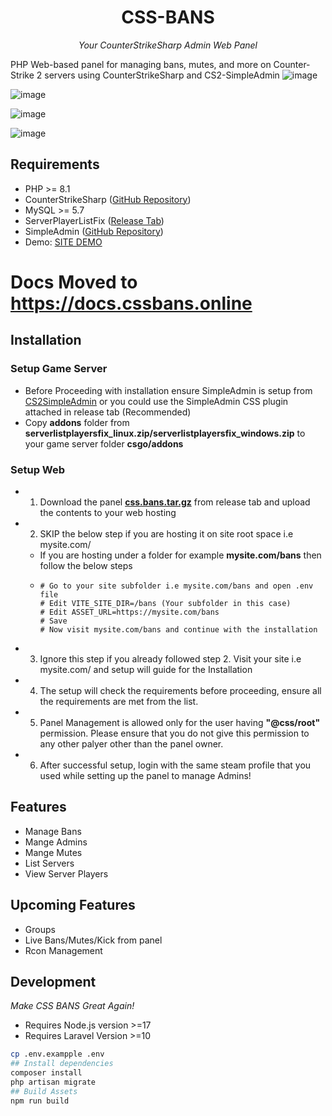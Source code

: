 <div align="center">

# CSS-BANS
*Your CounterStrikeSharp Admin Web Panel*

</div>

PHP Web-based panel for managing bans, mutes, and more on Counter-Strike 2 servers using CounterStrikeSharp and CS2-SimpleAdmin
![image](https://github.com/hobsRKM/css-bans/assets/11420858/a8742df5-21ba-4d38-98d4-f7e71a0cf003)

![image](https://github.com/hobsRKM/css-bans/assets/11420858/2ca220f8-ff50-40f4-8238-dbc44270574f)

![image](https://github.com/hobsRKM/css-bans/assets/11420858/7b7fb2e3-22d3-4398-b19c-9d169789f802)

![image](https://github.com/hobsRKM/css-bans/assets/11420858/84796cb7-31d6-48ef-895e-4af1331ad71c)


## Requirements
- PHP >= 8.1
- CounterStrikeSharp ([GitHub Repository](https://github.com/roflmuffin/CounterStrikeSharp))
- MySQL >= 5.7
- ServerPlayerListFix ([Release Tab](#))
- SimpleAdmin ([GitHub Repository](https://github.com/daffyyyy/CS2-SimpleAdmin))
- Demo: [SITE DEMO](https://demo-css-bans.matchclub.xyz/)

# Docs Moved to https://docs.cssbans.online
## Installation

### Setup Game Server
- Before Proceeding with installation ensure SimpleAdmin is setup from [CS2SimpleAdmin](https://github.com/daffyyyy/CS2-SimpleAdmin) or you could use the SimpleAdmin CSS plugin attached in release tab (Recommended)
- Copy **addons** folder from **serverlistplayersfix_linux.zip/serverlistplayersfix_windows.zip** to your game server folder **csgo/addons**

### Setup Web

- 1. Download the panel **[css.bans.tar.gz](https://github.com/hobsRKM/css-bans/releases)** from release tab and upload the contents to your web hosting 
- 2. SKIP the below step if you are hosting it on site root space i.e mysite.com/
  - If you are hosting under a folder for example **mysite.com/bans** then follow the below steps
  - ```
    # Go to your site subfolder i.e mysite.com/bans and open .env file
    # Edit VITE_SITE_DIR=/bans (Your subfolder in this case)
    # Edit ASSET_URL=https://mysite.com/bans 
    # Save
    # Now visit mysite.com/bans and continue with the installation
    ```
- 3. Ignore this step if you already followed step 2. Visit your site i.e mysite.com/ and setup will guide for the Installation
- 4. The setup will check the requirements before proceeding, ensure all the requirements are met from the list.
- 5. Panel Management is allowed only for the user having **"@css/root"** permission. Please ensure that you do not give this permission to any other palyer other than the panel owner.
- 6. After successful setup, login with the same steam profile that you used while setting up the panel to manage Admins!

## Features

- Manage Bans
- Mange Admins
- Mange Mutes
- List Servers
- View Server Players

## Upcoming Features

- Groups
- Live Bans/Mutes/Kick from panel
- Rcon Management

## Development

*Make CSS BANS Great Again!*

- Requires Node.js version >=17
- Requires Laravel Version >=10

```bash
cp .env.exampple .env
## Install dependencies
composer install
php artisan migrate
## Build Assets   
npm run build

